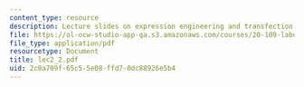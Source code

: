 ```yaml
---
content_type: resource
description: Lecture slides on expression engineering and transfection.
file: https://ol-ocw-studio-app-qa.s3.amazonaws.com/courses/20-109-laboratory-fundamentals-in-biological-engineering-fall-2007/2c0a709f65c55e08ffd70dc88926e5b4_lec2_2.pdf
file_type: application/pdf
resourcetype: Document
title: lec2_2.pdf
uid: 2c0a709f-65c5-5e08-ffd7-0dc88926e5b4
---
```

